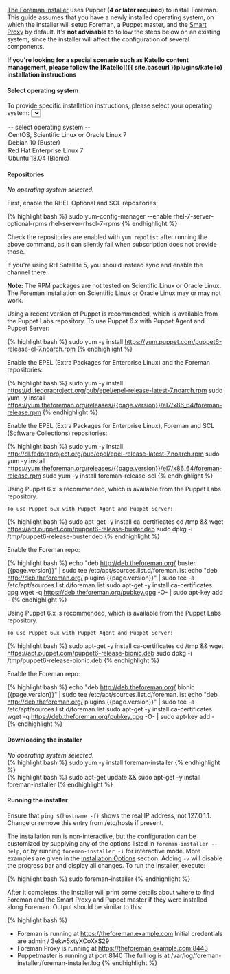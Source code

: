 [The Foreman installer](/manuals/{{page.version}}/index.html#3.2ForemanInstaller) uses Puppet **(4 or later required)** to install Foreman. This guide assumes that you have a newly installed operating system, on which the installer will setup Foreman, a Puppet master, and the [Smart Proxy](/manuals/{{page.version}}/index.html#4.3SmartProxies) by default. It's **not advisable** to follow the steps below on an existing system, since the installer will affect the configuration of several components.

**If you're looking for a special scenario such as Katello content management, please follow the [Katello]({{ site.baseurl }}plugins/katello) installation instructions**

#### Select operating system

<script type="text/javascript">
function update_quickstart_os(select) {
  var os = select.value;
  $(".quickstart_os").hide();
  if (os && os != 'none') {
    $(".quickstart_os_"+os).show();
  } else {
    $(".quickstart_os_none").show();
  }
}
</script>

To provide specific installation instructions, please select your operating system:
<select onChange="update_quickstart_os(this);">
  <option value="none">-- select operating system --</option>
  <option value="el7">CentOS, Scientific Linux or Oracle Linux 7</option>
  <option value="debian10">Debian 10 (Buster)</option>
  <option value="rhel7">Red Hat Enterprise Linux 7</option>
  <option value="ubuntu1804">Ubuntu 18.04 (Bionic)</option>
</select>

#### Repositories

<div class="quickstart_os quickstart_os_none">
  <i>No operating system selected.</i>
</div>

<div class="quickstart_os quickstart_os_rhel7">
  <p>First, enable the RHEL Optional and SCL repositories:</p>

{% highlight bash %}
sudo yum-config-manager --enable rhel-7-server-optional-rpms rhel-server-rhscl-7-rpms
{% endhighlight %}

  <p>
    Check the repositories are enabled with <code>yum repolist</code> after running the above command, as it can silently fail when subscription does not provide those.
  </p>

  <p>If you're using RH Satellite 5, you should instead sync and enable the channel there.</p>
</div>

<div class="quickstart_os quickstart_os_rhel7 quickstart_os_el7">
  <p>
    <b>Note:</b> The RPM packages are not tested on Scientific Linux or Oracle Linux. The Foreman installation on Scientific Linux or Oracle Linux may or may not work.
  </p>

  <p>
    Using a recent version of Puppet is recommended, which is available from the Puppet Labs repository.
    To use Puppet 6.x with Puppet Agent and Puppet Server:
  </p>

{% highlight bash %}
sudo yum -y install https://yum.puppet.com/puppet6-release-el-7.noarch.rpm
{% endhighlight %}
</div>

<div class="quickstart_os quickstart_os_rhel7">
  <p>Enable the EPEL (Extra Packages for Enterprise Linux) and the Foreman repositories:</p>

{% highlight bash %}
sudo yum -y install https://dl.fedoraproject.org/pub/epel/epel-release-latest-7.noarch.rpm
sudo yum -y install https://yum.theforeman.org/releases/{{page.version}}/el7/x86_64/foreman-release.rpm
{% endhighlight %}
</div>

<div class="quickstart_os quickstart_os_el7">
  <p>Enable the EPEL (Extra Packages for Enterprise Linux), Foreman and SCL (Software Collections) repositories:</p>

{% highlight bash %}
sudo yum -y install http://dl.fedoraproject.org/pub/epel/epel-release-latest-7.noarch.rpm
sudo yum -y install https://yum.theforeman.org/releases/{{page.version}}/el7/x86_64/foreman-release.rpm
sudo yum -y install foreman-release-scl
{% endhighlight %}
</div>

<div class="quickstart_os quickstart_os_debian10">
  <p>
    Using Puppet 6.x is recommended, which is available from the Puppet Labs repository.

    To use Puppet 6.x with Puppet Agent and Puppet Server:
  </p>

{% highlight bash %}
sudo apt-get -y install ca-certificates
cd /tmp && wget https://apt.puppet.com/puppet6-release-buster.deb
sudo dpkg -i /tmp/puppet6-release-buster.deb
{% endhighlight %}

  <p>Enable the Foreman repo:</p>

{% highlight bash %}
echo "deb http://deb.theforeman.org/ buster {{page.version}}" | sudo tee /etc/apt/sources.list.d/foreman.list
echo "deb http://deb.theforeman.org/ plugins {{page.version}}" | sudo tee -a /etc/apt/sources.list.d/foreman.list
sudo apt-get -y install ca-certificates gpg
wget -q https://deb.theforeman.org/pubkey.gpg -O- | sudo apt-key add -
{% endhighlight %}
</div>

<div class="quickstart_os quickstart_os_ubuntu1804">
  <p>
    Using Puppet 6.x is recommended, which is available from the Puppet Labs repository.

    To use Puppet 6.x with Puppet Agent and Puppet Server:
  </p>

{% highlight bash %}
sudo apt-get -y install ca-certificates
cd /tmp && wget https://apt.puppet.com/puppet6-release-bionic.deb
sudo dpkg -i /tmp/puppet6-release-bionic.deb
{% endhighlight %}

  <p>Enable the Foreman repo:</p>

{% highlight bash %}
echo "deb http://deb.theforeman.org/ bionic {{page.version}}" | sudo tee /etc/apt/sources.list.d/foreman.list
echo "deb http://deb.theforeman.org/ plugins {{page.version}}" | sudo tee -a /etc/apt/sources.list.d/foreman.list
sudo apt-get -y install ca-certificates
wget -q https://deb.theforeman.org/pubkey.gpg -O- | sudo apt-key add -
{% endhighlight %}
</div>

#### Downloading the installer

<div class="quickstart_os quickstart_os_none">
  <i>No operating system selected.</i>
</div>

<div class="quickstart_os quickstart_os_rhel7 quickstart_os_el7">
{% highlight bash %}
sudo yum -y install foreman-installer
{% endhighlight %}
</div>

<div class="quickstart_os quickstart_os_debian10 quickstart_os_ubuntu1804 quickstart_os_ubuntu1604">
{% highlight bash %}
sudo apt-get update && sudo apt-get -y install foreman-installer
{% endhighlight %}
</div>

#### Running the installer

<div class="quickstart_os quickstart_os_debian10 quickstart_os_ubuntu1804 quickstart_os_ubuntu1604 alert alert-info">
  Ensure that <code>ping $(hostname -f)</code> shows the real IP address, not 127.0.1.1.  Change or remove this entry from /etc/hosts if present.
</div>

The installation run is non-interactive, but the configuration can be customized by supplying any of the options listed in `foreman-installer --help`, or by running `foreman-installer -i` for interactive mode.  More examples are given in the [Installation Options](/manuals/{{page.version}}/index.html#3.2.2InstallerOptions) section.  Adding `-v` will disable the progress bar and display all changes.  To run the installer, execute:

<div class="quickstart_os quickstart_os_none quickstart_os_el7 quickstart_os_rhel7 quickstart_os_debian10 quickstart_os_ubuntu1804">
{% highlight bash %}
sudo foreman-installer
{% endhighlight %}
</div>

After it completes, the installer will print some details about where to find Foreman and the Smart Proxy and Puppet master if they were installed along Foreman. Output should be similar to this:

{% highlight bash %}
  * Foreman is running at https://theforeman.example.com
      Initial credentials are admin / 3ekw5xtyXCoXxS29
  * Foreman Proxy is running at https://theforeman.example.com:8443
  * Puppetmaster is running at port 8140
  The full log is at /var/log/foreman-installer/foreman-installer.log
{% endhighlight %}
